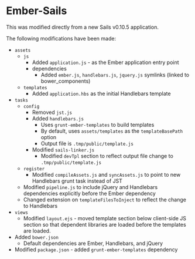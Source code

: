 # Ember-Sails

This was modified directly from a new Sails v0.10.5 application.

The following modifications have been made:

* ``assets``
    * ``js``
        * Added ``application.js`` - as the Ember application entry point
        * dependencies
            * Added ``ember.js``, ``handlebars.js``, ``jquery.js`` symlinks (linked to bower_components)
    * ``templates``
        * Added ``application.hbs`` as the initial Handlebars template
* ``tasks``
    * ``config``
        * Removed ``jst.js``
        * Added ``handlebars.js``
            * Uses ``grunt-ember-templates`` to build templates
            * By default, uses ``assets/templates`` as the ``templateBasePath`` option
            * Output file is ``.tmp/public/template.js``
        * Modified ``sails-linker.js``
            * Modified ``devTpl`` section to reflect output file change to ``.tmp/public/template.js``
    * ``register``
        * Modified ``compileAssets.js`` and ``syncAssets.js`` to point to new Handlebars grunt task instead of JST
    * Modified ``pipeline.js`` to include jQuery and Handlebars dependencies explicitly before the Ember dependency
    * Changed extension on ``templateFilesToInject`` to reflect the change to Handlebars
* ``views``
    * Modified ``layout.ejs`` - moved template section below client-side JS section so that dependent libraries are loaded before the templates are loaded.
* Added ``bower.json``
    * Default dependencies are Ember, Handlebars, and jQuery
* Modified ``package.json`` - added ``grunt-ember-templates`` dependency